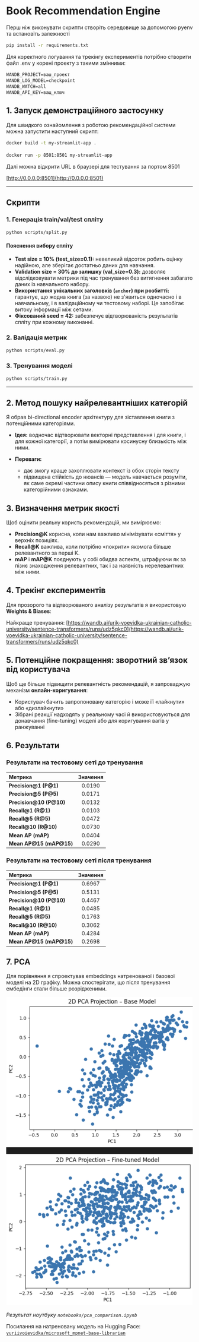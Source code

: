 # Book Recommendation Engine

Перш ніж виконувати скрипти створіть середовище за допомогою pyenv та встановіть залежності

```bash
pip install -r requirements.txt
```

Для коректного логування та трекінгу експериментів потрібно створити файл .env у корені проекту з такими змінними:

```
WANDB_PROJECT=ваш_проект
WANDB_LOG_MODEL=checkpoint
WANDB_WATCH=all
WANDB_API_KEY=ващ_ключ
```

## 1. Запуск демонстраційного застосунку

Для швидкого ознайомлення з роботою рекомендаційної системи можна запустити наступний скрипт:

```bash
docker build -t my-streamlit-app .

docker run -p 8501:8501 my-streamlit-app
```

Далі можна відкрити URL в браузері для тестування за портом 8501

[http://0.0.0.0:8501](http://0.0.0.0:8501)

---

## Скрипти

### 1. Генерація train/val/test спліту

```bash
python scripts/split.py
```

#### Пояснення вибору спліту

* **Test size = 10% (test\_size=0.1):** невеликий відсоток робить оцінку надійною, але зберігає достатньо даних для навчання.
* **Validation size = 30% до залишку (val\_size=0.3):** дозволяє відслідковувати метрики під час тренування без витягнення забагато даних із навчального набору.
* **Використання унікальних заголовків (`anchor`) при розбитті:** гарантує, що жодна книга (за назвою) не з'явиться одночасно і в навчальному, і в валідаційному чи тестовому наборі. Це запобігає витоку інформації між сетами.
* **Фіксований seed = 42:** забезпечує відтворюваність результатів спліту при кожному виконанні.

### 2. Валідація метрик

```bash
python scripts/eval.py
```

### 3. Тренування моделі

```bash
python scripts/train.py
```

---

## 2. Метод пошуку найрелевантніших категорій

Я обрав bi-directional encoder архітектуру для зіставлення книги з потенційними категоріями.

* **Ідея:** водночас відтворювати векторні представлення і для книги, і для кожної категорії, а потім вимірювати косинусну близькість між ними.
* **Переваги:**

  * дає змогу краще захоплювати контекст із обох сторін тексту
  * підвищена стійкість до нюансів — модель навчається розуміти, як саме окремі частини опису книги співвідносяться з різними категорійними ознаками.

## 3. Визначення метрик якості

Щоб оцінити реальну користь рекомендацій, ми вимірюємо:

* **Precision\@K** корисна, коли нам важливо мінімізувати «сміття» у верхніх позиціях.
* **Recall\@K** важлива, коли потрібно «покрити» якомога більше релевантного за перші K.
* **mAP** і **mAP\@K** поєднують у собі обидва аспекти, штрафуючи як за пізнє знаходження релевантних, так і за наявність нерелевантних між ними.

## 4. Трекінг експериментів

Для прозорого та відтворюваного аналізу результатів я використовую **Weights & Biases**:

Найкраще тренування:
[https://wandb.ai/urik-voevidka-ukrainian-catholic-university/sentence-transformers/runs/udz5qkc0](https://wandb.ai/urik-voevidka-ukrainian-catholic-university/sentence-transformers/runs/udz5qkc0)

## 5. Потенційне покращення: зворотний зв’язок від користувача

Щоб ще більше підвищити релевантність рекомендацій, я запроваджую механізм **онлайн-коригування**:

* Користувач бачить запропоновану категорію і може її «лайкнути» або «дизлайкнути»
* Зібрані реакції надходять у реаль­ному часі й використовуються для донавчання (fine-tuning) моделі або для коригування вагів у ранжуванні

## 6. Результати

### Результати на тестовому сеті до тренування

| Метрика                   | Значення |
| :------------------------ | :------: |
| **Precision\@1 (P\@1)**   |  0.0190  |
| **Precision\@5 (P\@5)**   |  0.0171  |
| **Precision\@10 (P\@10)** |  0.0132  |
| **Recall\@1 (R\@1)**      |  0.0103  |
| **Recall\@5 (R\@5)**      |  0.0472  |
| **Recall\@10 (R\@10)**    |  0.0730  |
| **Mean AP (mAP)**         |  0.0404  |
| **Mean AP\@15 (mAP\@15)** |  0.0290  |

### Результати на тестовому сеті після тренування

| Метрика                   | Значення |
| :------------------------ | :------: |
| **Precision\@1 (P\@1)**   |  0.6967  |
| **Precision\@5 (P\@5)**   |  0.5131  |
| **Precision\@10 (P\@10)** |  0.4467  |
| **Recall\@1 (R\@1)**      |  0.0485  |
| **Recall\@5 (R\@5)**      |  0.1763  |
| **Recall\@10 (R\@10)**    |  0.3062  |
| **Mean AP (mAP)**         |  0.4284  |
| **Mean AP\@15 (mAP\@15)** |  0.2698  |


## 7. PCA

Для порівняння я спроектував еmbeddings натренованої і базової моделі на 2D графіку.
Можна спостерігати, що після тренування ембедінги стали більше розрідженими.

![](pca.png)

*Результат ноутбуку `notebooks/pca_comparison.ipynb`*

Посилання на натреновану модель на Hugging Face:
[`yuriivoievidka/microsoft_mpnet-base-librarian`](https://huggingface.co/yuriivoievidka/microsoft_mpnet-base-librarian)
